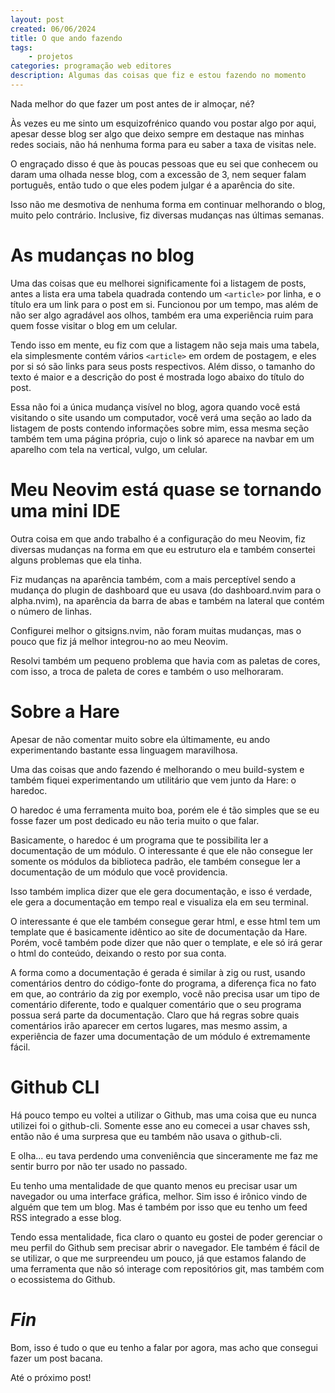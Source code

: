 ```yaml
---
layout: post
created: 06/06/2024
title: O que ando fazendo
tags:
    - projetos
categories: programação web editores
description: Algumas das coisas que fiz e estou fazendo no momento
---
```

<p>Nada melhor do que fazer um post antes de ir almoçar, né?</p>
<p>Às vezes eu me sinto um esquizofrénico quando vou postar algo por aqui, apesar
desse blog ser algo que deixo sempre em destaque nas minhas redes sociais, não
há nenhuma forma para eu saber a taxa de visitas nele.</p>
<p>O engraçado disso é que às poucas pessoas que eu sei que conhecem ou daram uma
olhada nesse blog, com a excessão de 3, nem sequer falam português, então tudo
o que eles podem julgar é a aparência do site.</p>
<p>Isso não me desmotiva de nenhuma forma em continuar melhorando o blog, muito
pelo contrário. Inclusive, fiz diversas mudanças nas últimas semanas.</p>
<h1>As mudanças no blog</h1>
<p>Uma das coisas que eu melhorei significamente foi a listagem de posts, antes a
lista era uma tabela quadrada contendo um <code>&lt;article&gt;</code> por linha, e o título era
um link para o post em si. Funcionou por um tempo, mas além de não ser algo
agradável aos olhos, também era uma experiência ruim para quem fosse visitar o
blog em um celular.</p>
<p>Tendo isso em mente, eu fiz com que a listagem não seja mais uma tabela, ela
simplesmente contém vários <code>&lt;article&gt;</code> em ordem de postagem, e eles por si só
são links para seus posts respectivos. Além disso, o tamanho do texto é maior e
a descrição do post é mostrada logo abaixo do título do post.</p>
<p>Essa não foi a única mudança visível no blog, agora quando você está visitando
o site usando um computador, você verá uma seção ao lado da listagem de posts
contendo informações sobre mim, essa mesma seção também tem uma página própria,
cujo o link só aparece na navbar em um aparelho com tela na vertical, vulgo, um
celular.</p>
<h1>Meu Neovim está quase se tornando uma mini IDE</h1>
<p>Outra coisa em que ando trabalho é a configuração do meu Neovim, fiz diversas
mudanças na forma em que eu estruturo ela e também consertei alguns problemas
que ela tinha.</p>
<p>Fiz mudanças na aparência também, com a mais perceptível sendo a mudança do
plugin de dashboard que eu usava (do dashboard.nvim para o alpha.nvim), na
aparência da barra de abas e também na lateral que contém o número de linhas.</p>
<p>Configurei melhor o gitsigns.nvim, não foram muitas mudanças, mas o pouco que
fiz já melhor integrou-no ao meu Neovim.</p>
<p>Resolvi também um pequeno problema que havia com as paletas de cores, com isso,
a troca de paleta de cores e também o uso melhoraram.</p>
<h1>Sobre a Hare</h1>
<p>Apesar de não comentar muito sobre ela últimamente, eu ando experimentando
bastante essa linguagem maravilhosa.</p>
<p>Uma das coisas que ando fazendo é melhorando o meu build-system e também fiquei
experimentando um utilitário que vem junto da Hare: o haredoc.</p>
<p>O haredoc é uma ferramenta muito boa, porém ele é tão simples que se eu fosse
fazer um post dedicado eu não teria muito o que falar.</p>
<p>Basicamente, o haredoc é um programa que te possibilita ler a documentação de
um módulo. O interessante é que ele não consegue ler somente os módulos da
biblioteca padrão, ele também consegue ler a documentação de um módulo que você
providencia.</p>
<p>Isso também implica dizer que ele gera documentação, e isso é verdade, ele gera
a documentação em tempo real e visualiza ela em seu terminal.</p>
<p>O interessante é que ele também consegue gerar html, e esse html tem um
template que é basicamente idêntico ao site de documentação da Hare. Porém,
você também pode dizer que não quer o template, e ele só irá gerar o html do
conteúdo, deixando o resto por sua conta.</p>
<p>A forma como a documentação é gerada é similar à zig ou rust, usando
comentários dentro do código-fonte do programa, a diferença fica no fato em
que, ao contrário da zig por exemplo, você não precisa usar um tipo de
comentário diferente, todo e qualquer comentário que o seu programa possua será
parte da documentação. Claro que há regras sobre quais comentários irão
aparecer em certos lugares, mas mesmo assim, a experiência de fazer uma
documentação de um módulo é extremamente fácil.</p>
<h1>Github CLI</h1>
<p>Há pouco tempo eu voltei a utilizar o Github, mas uma coisa que eu nunca
utilizei foi o github-cli. Somente esse ano eu comecei a usar chaves ssh, então
não é uma surpresa que eu também não usava o github-cli.</p>
<p>E olha... eu tava perdendo uma conveniência que sinceramente me faz me sentir
burro por não ter usado no passado.</p>
<p>Eu tenho uma mentalidade de que quanto menos eu precisar usar um navegador ou
uma interface gráfica, melhor. Sim isso é irônico vindo de alguém que tem um
blog. Mas é também por isso que eu tenho um feed RSS integrado a esse blog.</p>
<p>Tendo essa mentalidade, fica claro o quanto eu gostei de poder gerenciar o meu
perfil do Github sem precisar abrir o navegador. Ele também é fácil de se
utilizar, o que me surpreendeu um pouco, já que estamos falando de uma
ferramenta que não só interage com repositórios git, mas também com o
ecossistema do Github.</p>
<h1><em>Fin</em></h1>
<p>Bom, isso é tudo o que eu tenho a falar por agora, mas acho que consegui fazer
um post bacana.</p>
<p>Até o próximo post!</p>
